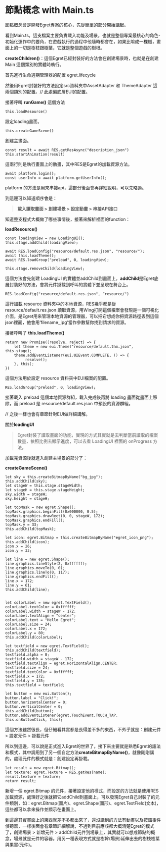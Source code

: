 # 節點概念 with Main.ts



節點概念會是開發Egret專案的核心，先從簡單的部分開始講起。

看到Main.ts，這支檔案主要負責載入功能及場景，也就是整個專案最核心的角色-初始化運作中的要角，在遊戲執行的過程中他隨時都會在，如果比喻成一棵樹，畫面上的一切是樹枝跟樹葉，它就是整個遊戲的樹根。



**createChildren()**：這個Egret已經封裝好的方法會在創建場景時，也就是在創建 Main 這個類別的實體時執行。

首先進行生命週期管理器的配置 egret.lifecycle

然後用Egret封裝好的方法設定src資料夾中AssetAdapter 和 ThemeAdapter 這兩個類別的配置。// 此處偏底層EUI的配置。



接著呼叫 **runGame()** 這個方法 



```
this.loadResource()
```

設定loading畫面。



```
this.createGameScene()
```

創建主畫面。



```
const result = await RES.getResAsync("description_json")
this.startAnimation(result)
```

這兩行則是執行畫面上的動畫，其中RES是Egret的加載資源方法。



```
await platform.login();
const userInfo = await platform.getUserInfo();
```

platform 的方法是用來串接api，這部分後面會再詳細說明，可以先略過。



到這邊可以知道順序會是：

> **載入讀取畫面 > 創建場景 > 設定動畫 > 串接API接口**



知道整支程式大概做了哪些事情後，接著來解析裡面的function：

**loadResource()**

```
const loadingView = new LoadingUI();
this.stage.addChild(loadingView);

await RES.loadConfig("resource/default.res.json", "resource/");
await this.loadTheme();
await RES.loadGroup("preload", 0, loadingView);

this.stage.removeChild(loadingView);
```

這個方法會先創建 LoadingUI 的實體並addChild到畫面上，**addChild**是Egret底層封裝好的方法，會將元件掛載到呼叫的實體下並呈現在舞台上。



```
RES.loadConfig("resource/default.res.json", “resource/")
```

這行加載 resource 資料夾中的本地資源，RES幾乎都是從 resource/default.res.json 讀取資源，用Wing打開這個檔案會發現是一個可視化介面，是Egret用來管理本地資源的管理器，可以把它想成你把資源路徑丟到這個json裡面，他會用’filename_jpg’當作參數幫你找到請求的資源。



接著呼叫了 **this.loadTheme()**

```
return new Promise((resolve, reject) => {
    let theme = new eui.Theme("resource/default.thm.json", this.stage);
    theme.addEventListener(eui.UIEvent.COMPLETE, () => {
         resolve();
    }, this);
})
```

這個方法用於設定 resource 資料夾中EUI檔案的配置。



```
RES.loadGroup("preload", 0, loadingView);
```

接著載入 preload 這個本地資源群組，載入完成後再將 loading 畫面從畫面上移除，而 preload 是 resource/default.res.json 中預設的資源群組。

// 之後一樣也會有章節針對EUI做詳細講解。



關於**loadingUI**

> Egret封裝了讀取畫面的功能，實現的方式其實就是去判斷當前讀取的檔案數量，依照比例去顯示進度，可以去看 LoadingUI 裡面的 onProgress 方法。



加載完資源後就進入創建主場景的部分了：

**createGameScene()**

```
let sky = this.createBitmapByName("bg_jpg");
this.addChild(sky);
let stageW = this.stage.stageWidth;
let stageH = this.stage.stageHeight;
sky.width = stageW;
sky.height = stageH;

let topMask = new egret.Shape();
topMask.graphics.beginFill(0x000000, 0.5);
topMask.graphics.drawRect(0, 0, stageW, 172);
topMask.graphics.endFill();
topMask.y = 33;
this.addChild(topMask);

let icon: egret.Bitmap = this.createBitmapByName("egret_icon_png");
this.addChild(icon);
icon.x = 26;
icon.y = 33;

let line = new egret.Shape();
line.graphics.lineStyle(2, 0xffffff);
line.graphics.moveTo(0, 0);
line.graphics.lineTo(0, 117);
line.graphics.endFill();
line.x = 172;
line.y = 61;
this.addChild(line);


let colorLabel = new egret.TextField();
colorLabel.textColor = 0xffffff;
colorLabel.width = stageW - 172;
colorLabel.textAlign = "center";
colorLabel.text = "Hello Egret";
colorLabel.size = 24;
colorLabel.x = 172;
colorLabel.y = 80;
this.addChild(colorLabel);

let textfield = new egret.TextField();
this.addChild(textfield);
textfield.alpha = 0;
textfield.width = stageW - 172;
textfield.textAlign = egret.HorizontalAlign.CENTER;
textfield.size = 24;
textfield.textColor = 0xffffff;
textfield.x = 172;
textfield.y = 135;
this.textfield = textfield;

let button = new eui.Button();
button.label = "Click!";
button.horizontalCenter = 0;
button.verticalCenter = 0;
this.addChild(button);
button.addEventListener(egret.TouchEvent.TOUCH_TAP, this.onButtonClick, this);
```



這個方法雖然很長，但仔細看其實都是長得差不多的東西，不外乎就是：創建元件 > 設定元件 > 掛載元件

所以到這邊，可以說是正式進入Egret的世界了，接下來主要就是熟悉Egret的語法和模式，其中調用到了另一個自定方法**createBitmapByName()**，就像剛剛講的，處理元件的模式就是：創建設定再掛載。

```
let result = new egret.Bitmap();
let texture: egret.Texture = RES.getRes(name);
result.texture = texture;
return result;
```

新增一個 egret.Bitmap 的元件，接著設定他的樣式，而設定的方法就是使用RES加載資源，處理好之後就把它addChild到畫面上，可以發現Egret自己封裝了的元件類別，如：egret.Bitmap(圖片)、egret.Shape(圖形)、egret.TextField(文本)，這些都可以拿來操作並顯示在畫面上。

到這邊其實畫面上的東西就差不多都出來了，還沒講到的方法有動畫以及按鈕事件偵聽器，一樣後面會有章節詳細解說，不過到目前應該都大概清楚Egret的模式了，創建場景 > 新增元件 > addChild元件到場景上，其實就可以想成節點的概念，場景就是元件的容器，用另一種表現方式就是樹幹(場景)延伸出去的樹枝樹葉與果實(元件)。